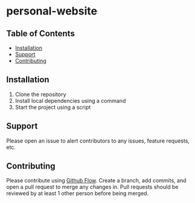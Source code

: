 # personal-website



## Table of Contents

- [Installation](#installation)
- [Support](#support)
- [Contributing](#contributing)

## Installation

1. Clone the repository
1. Install local dependencies using a command
1. Start the project using a script

## Support

Please open an issue to alert contributors to any issues, feature requests, etc.

## Contributing

Please contribute using [Github Flow](https://guides.github.com/introduction/flow/). Create a branch, add commits, and open a pull request to merge any changes in. Pull requests should be reviewed by at least 1 other person before being merged.
